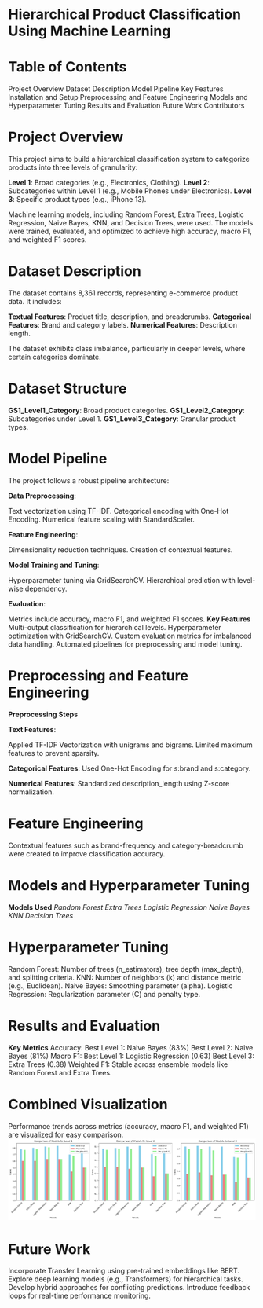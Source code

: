 # Hierarchical Product Classification Using Machine Learning

# Table of Contents
Project Overview
Dataset Description
Model Pipeline
Key Features
Installation and Setup
Preprocessing and Feature Engineering
Models and Hyperparameter Tuning
Results and Evaluation
Future Work
Contributors

# Project Overview
This project aims to build a hierarchical classification system to categorize products into three levels of granularity:

**Level 1**: Broad categories (e.g., Electronics, Clothing).
**Level 2**: Subcategories within Level 1 (e.g., Mobile Phones under Electronics).
**Level 3**: Specific product types (e.g., iPhone 13).

Machine learning models, including Random Forest, Extra Trees, Logistic Regression, Naive Bayes, KNN, and Decision Trees, were used. The models were trained, evaluated, and optimized to achieve high accuracy, macro F1, and weighted F1 scores.

# Dataset Description
The dataset contains 8,361 records, representing e-commerce product data. It includes:

**Textual Features**: Product title, description, and breadcrumbs.
**Categorical Features**: Brand and category labels.
**Numerical Features**: Description length.

The dataset exhibits class imbalance, particularly in deeper levels, where certain categories dominate.

# Dataset Structure

**GS1_Level1_Category**: Broad product categories.
**GS1_Level2_Category**: Subcategories under Level 1.
**GS1_Level3_Category**: Granular product types.

# Model Pipeline
The project follows a robust pipeline architecture:

**Data Preprocessing**:

Text vectorization using TF-IDF.
Categorical encoding with One-Hot Encoding.
Numerical feature scaling with StandardScaler.

**Feature Engineering**:

Dimensionality reduction techniques.
Creation of contextual features.

**Model Training and Tuning**:

Hyperparameter tuning via GridSearchCV.
Hierarchical prediction with level-wise dependency.

**Evaluation**:

Metrics include accuracy, macro F1, and weighted F1 scores.
**Key Features**
Multi-output classification for hierarchical levels.
Hyperparameter optimization with GridSearchCV.
Custom evaluation metrics for imbalanced data handling.
Automated pipelines for preprocessing and model tuning.

# Preprocessing and Feature Engineering

**Preprocessing Steps**

**Text Features**:

Applied TF-IDF Vectorization with unigrams and bigrams.
Limited maximum features to prevent sparsity.

**Categorical Features**:
Used One-Hot Encoding for s:brand and s:category.

**Numerical Features**:
Standardized description_length using Z-score normalization.

# Feature Engineering
Contextual features such as brand-frequency and category-breadcrumb were created to improve classification accuracy.

# Models and Hyperparameter Tuning

**Models Used**
*Random Forest*
*Extra Trees*
*Logistic Regression*
*Naive Bayes*
*KNN*
*Decision Trees*

# Hyperparameter Tuning

Random Forest: Number of trees (n_estimators), tree depth (max_depth), and splitting criteria.
KNN: Number of neighbors (k) and distance metric (e.g., Euclidean).
Naive Bayes: Smoothing parameter (alpha).
Logistic Regression: Regularization parameter (C) and penalty type.

# Results and Evaluation
**Key Metrics**
Accuracy:
Best Level 1: Naive Bayes (83%)
Best Level 2: Naive Bayes (81%)
Macro F1:
Best Level 1: Logistic Regression (0.63)
Best Level 3: Extra Trees (0.38)
Weighted F1:
Stable across ensemble models like Random Forest and Extra Trees.

# Combined Visualization
Performance trends across metrics (accuracy, macro F1, and weighted F1) are visualized for easy comparison.
![alt txt](combined.png)



# Future Work
Incorporate Transfer Learning using pre-trained embeddings like BERT.
Explore deep learning models (e.g., Transformers) for hierarchical tasks.
Develop hybrid approaches for conflicting predictions.
Introduce feedback loops for real-time performance monitoring.

